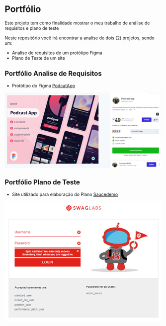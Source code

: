 # Portfólio
Este projeto tem como finalidade mostrar o meu trabalho de análise de requisitos e plano de teste

Neste repositório você irá encontrar a analise de dois (2) projetos, sendo um: 

- Analise de requisitos de um protótipo Figma
- Plano de Teste de um site

## Portfólio Analise de Requisitos 

- Protótipo do Figma [PodcatApp](https://www.uplabs.com/posts/podcast-app-27e7dba2-b5d6-40f8-be0f-52d6710b9af7)

![Referencia Protótipo](img\ref_figma.png)


## Portfólio Plano de Teste

- Site utilizado para elaboração do Plano [Saucedemo](https://www.saucedemo.com)

![Home Site Saucedemo](img\site_saucedemo.png)
